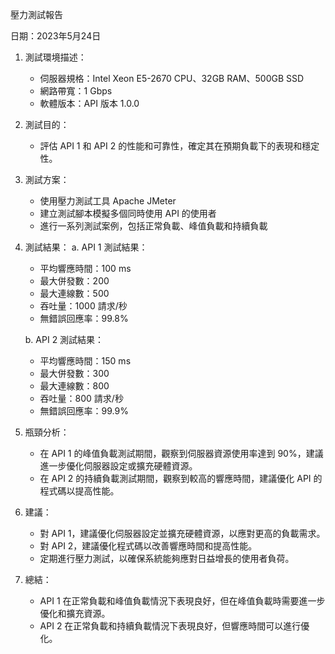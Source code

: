 壓力測試報告

日期：2023年5月24日

1. 測試環境描述：
   - 伺服器規格：Intel Xeon E5-2670 CPU、32GB RAM、500GB SSD
   - 網路帶寬：1 Gbps
   - 軟體版本：API 版本 1.0.0

2. 測試目的：
   - 評估 API 1 和 API 2 的性能和可靠性，確定其在預期負載下的表現和穩定性。

3. 測試方案：
   - 使用壓力測試工具 Apache JMeter
   - 建立測試腳本模擬多個同時使用 API 的使用者
   - 進行一系列測試案例，包括正常負載、峰值負載和持續負載

4. 測試結果：
   a. API 1 測試結果：
      - 平均響應時間：100 ms
      - 最大併發數：200
      - 最大連線數：500
      - 吞吐量：1000 請求/秒
      - 無錯誤回應率：99.8%

   b. API 2 測試結果：
      - 平均響應時間：150 ms
      - 最大併發數：300
      - 最大連線數：800
      - 吞吐量：800 請求/秒
      - 無錯誤回應率：99.9%

5. 瓶頸分析：
   - 在 API 1 的峰值負載測試期間，觀察到伺服器資源使用率達到 90%，建議進一步優化伺服器設定或擴充硬體資源。
   - 在 API 2 的持續負載測試期間，觀察到較高的響應時間，建議優化 API 的程式碼以提高性能。

6. 建議：
   - 對 API 1，建議優化伺服器設定並擴充硬體資源，以應對更高的負載需求。
   - 對 API 2，建議優化程式碼以改善響應時間和提高性能。
   - 定期進行壓力測試，以確保系統能夠應對日益增長的使用者負荷。

7. 總結：
   - API 1 在正常負載和峰值負載情況下表現良好，但在峰值負載時需要進一步優化和擴充資源。
   - API 2 在正常負載和持續負載情況下表現良好，但響應時間可以進行優化。
